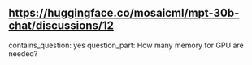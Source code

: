 ## https://huggingface.co/mosaicml/mpt-30b-chat/discussions/12

contains_question: yes
question_part: How many memory for GPU are needed?